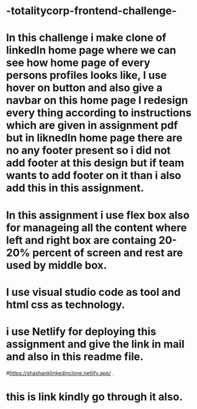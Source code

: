 # -totalitycorp-frontend-challenge-
# In this challenge i make clone of linkedIn home page where we can see how home page of every persons profiles looks like, I use hover on button and also give a navbar on this home page I redesign every thing according to instructions which are given in assignment pdf but in liknedIn home page there are no any footer present so i did not add footer at this design but if team wants to add footer on it than i also add this in this assignment.
# In this assignment i use flex box also for manageing all the content where left and right box are containg 20-20% percent of screen and rest are used by middle box.
# I use visual studio code as tool and html css as technology.
# i use Netlify for deploying this assignment and give the link in mail and also in this readme file.
#https://shashanklinkedinclone.netlify.app/    .
# this is link kindly go through it also.

